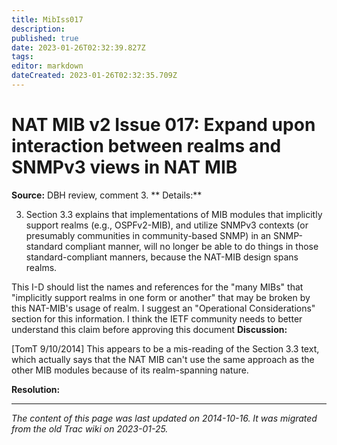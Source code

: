 ```yaml
---
title: MibIss017
description: 
published: true
date: 2023-01-26T02:32:39.827Z
tags: 
editor: markdown
dateCreated: 2023-01-26T02:32:35.709Z
---
```


# NAT MIB v2 Issue 017: Expand upon interaction between realms and SNMPv3 views in NAT MIB 
**Source:** DBH review, comment 3.
**
Details:**

3) Section 3.3 explains that implementations of MIB modules that implicitly support realms (e.g., OSPFv2-MIB), and utilize SNMPv3 contexts (or presumably communities in community-based SNMP) in an SNMP-standard compliant manner, will no longer be able to do things in those standard-compliant manners, because the NAT-MIB design spans realms.

This I-D should list the names and references for the "many MIBs" that "implicitly support realms in one form or another" that may be broken by this NAT-MIB's usage of realm. I suggest an "Operational Considerations" section for this information. I think the IETF community needs to better understand this claim before approving this document
**Discussion:**

[TomT 9/10/2014] This appears to be a mis-reading of the Section 3.3 text, which actually says that the NAT MIB can't use the same approach as the other MIB modules because of its realm-spanning nature.

**Resolution:**
&nbsp;
&nbsp;
&nbsp;

---

*The content of this page was last updated on 2014-10-16. It was migrated from the old Trac wiki on 2023-01-25.*